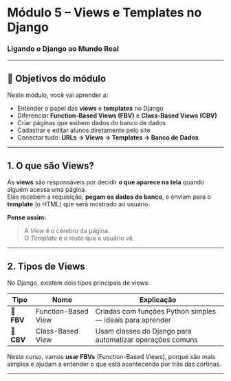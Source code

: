# Módulo 5 – Views e Templates no Django  
### Ligando o Django ao Mundo Real
---

## 🎯 Objetivos do módulo

Neste módulo, você vai aprender a:

- Entender o papel das **views** e **templates** no Django  
- Diferenciar **Function-Based Views (FBV)** e **Class-Based Views (CBV)**  
- Criar páginas que exibem dados do banco de dados  
- Cadastrar e editar alunos diretamente pelo site  
- Conectar tudo: **URLs → Views → Templates → Banco de Dados**

---

## 1. O que são Views?

As **views** são responsáveis por decidir **o que aparece na tela** quando alguém acessa uma página.  
Elas recebem a requisição, **pegam os dados do banco**, e enviam para o **template** (o HTML) que será mostrado ao usuário.
  
**Pense assim:**
> A *View* é o cérebro da página.  
> O *Template* é o rosto que o usuário vê.

---

## 2. Tipos de Views

No Django, existem dois tipos principais de views:

| Tipo | Nome | Explicação |
|---|---|---|
| 🧾 **FBV** | Function-Based View | Criadas com funções Python simples — ideais para aprender |
| 🧱 **CBV** | Class-Based View | Usam classes do Django para automatizar operações comuns |

Neste curso, vamos **usar FBVs** (Function-Based Views), porque são mais simples e ajudam a entender o que está acontecendo por trás das cortinas.

---
